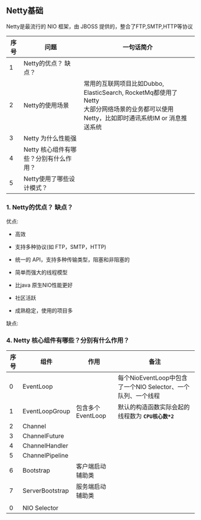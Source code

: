 ## Netty基础

Netty是最流行的 NIO 框架，由 JBOSS 提供的，整合了FTP,SMTP,HTTP等协议

| 序号 | 问题                                   | 一句话简介                                                   |
| ---- | -------------------------------------- | ------------------------------------------------------------ |
| 1    | Netty的优点？ 缺点？                   |                                                              |
| 2    | Netty的使用场景                        | 常用的互联网项目比如Dubbo,  ElasticSearch,  RocketMq都使用了Netty <br>大部分网络场景的业务都可以使用Netty，比如即时通讯系统IM or 消息推送系统 |
| 3    | Netty 为什么性能强                     |                                                              |
| 4    | Netty 核心组件有哪些？分别有什么作用？ |                                                              |
| 5    | Netty使用了哪些设计模式？              |                                                              |



### 1. Netty的优点？ 缺点？

优点: 

- 高效

- 支持多种协议(如 FTP，SMTP，HTTP)
- 统一的 API，支持多种传输类型，阻塞和非阻塞的
- 简单而强大的线程模型
- 比java 原生NIO性能更好
- 社区活跃
- 成熟稳定，使用的项目多

缺点: 





### 4. Netty 核心组件有哪些？分别有什么作用？

| 序号 | 组件            | 作用              | 备注                                                         |
| ---- | --------------- | ----------------- | ------------------------------------------------------------ |
| 0    | EventLoop       |                   | 每个NioEventLoop中包含了一个NIO Selector、一个队列、一个线程 |
| 1    | EventLoopGroup  | 包含多个EventLoop | 默认的构造函数实际会起的线程数为 **`CPU核心数*2`**           |
| 2    | Channel         |                   |                                                              |
| 3    | ChannelFuture   |                   |                                                              |
| 4    | ChannelHandler  |                   |                                                              |
| 5    | ChannelPipeline |                   |                                                              |
| 6    | Bootstrap       | 客户端启动辅助类  |                                                              |
| 7    | ServerBootstrap | 服务端启动辅助类  |                                                              |
|      |                 |                   |                                                              |
| 0    | NIO Selector    |                   |                                                              |







